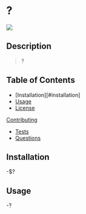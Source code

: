 # ? 
  <img src="https://img.shields.io/badge/license-undefinedblue.svg">

  ## Description 
  > ?

## Table of Contents
* [Installation][#installation]
* [Usage](#usage)
* [License](#license) 

[Contributing](#contributing)
* [Tests](tests)
* [Questions](#questions)

## Installation
-$?

## Usage
-?

